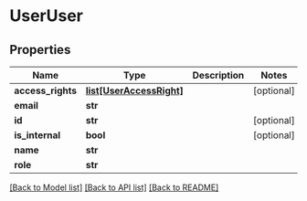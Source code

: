 # UserUser

## Properties
Name | Type | Description | Notes
------------ | ------------- | ------------- | -------------
**access_rights** | [**list[UserAccessRight]**](UserAccessRight.md) |  | [optional] 
**email** | **str** |  | 
**id** | **str** |  | [optional] 
**is_internal** | **bool** |  | [optional] 
**name** | **str** |  | 
**role** | **str** |  | 

[[Back to Model list]](../README.md#documentation-for-models) [[Back to API list]](../README.md#documentation-for-api-endpoints) [[Back to README]](../README.md)


